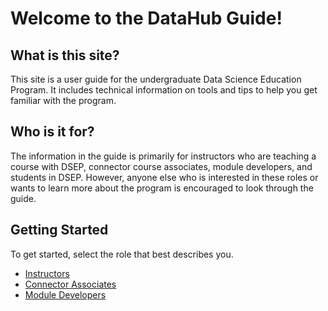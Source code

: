 # Welcome to the DataHub Guide!

## What is this site?

This site is a user guide for the undergraduate Data Science Education Program. It includes technical information on tools and tips to help you get familiar with the program.

## Who is it for?

The information in the guide is primarily for instructors who are teaching a course with DSEP, connector course associates, module developers, and students in DSEP. However, anyone else who is interested in these roles or wants to learn more about the program is encouraged to look through the guide.

## Getting Started

To get started, select the role that best describes you.

* [Instructors](/getting-started/connector-instructors.md)
* [Connector Associates](/getting-started/connector-associates.md)
* [Module Developers](/getting-started/module-developers.md)



